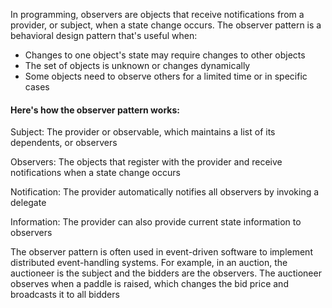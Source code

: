 In programming, observers are objects that receive notifications from a provider, or subject, when a state change occurs. The observer pattern is a behavioral design pattern that's useful when:

- Changes to one object's state may require changes to other objects
- The set of objects is unknown or changes dynamically
- Some objects need to observe others for a limited time or in specific cases

#### Here's how the observer pattern works:

Subject: The provider or observable, which maintains a list of its dependents, or observers

Observers: The objects that register with the provider and receive notifications when a state change occurs

Notification: The provider automatically notifies all observers by invoking a delegate

Information: The provider can also provide current state information to observers

The observer pattern is often used in event-driven software to implement distributed event-handling systems. For example, in an auction, the auctioneer is the subject and the bidders are the observers. The auctioneer observes when a paddle is raised, which changes the bid price and broadcasts it to all bidders
